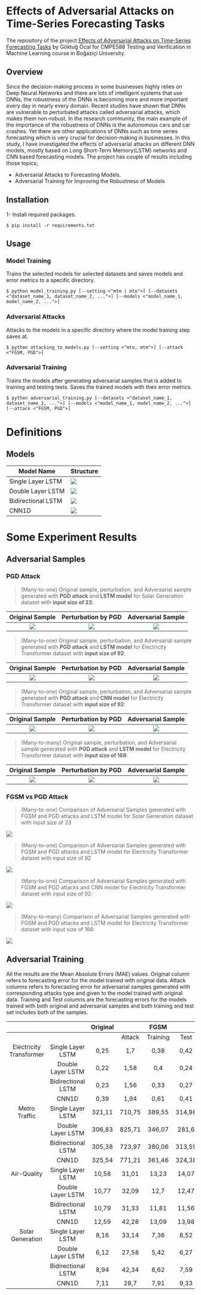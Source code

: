 # Effects of Adversarial Attacks on Time-Series Forecasting Tasks

The repository of the project [Effects of Adversarial Attacks on Time-Series Forecasting Tasks](https://github.com/GoktugOcal/time-series-adversarial-attacks) by Göktuğ Öcal for CMPE588 Testing and Verification in Machine Learning course in Boğaziçi University.

## Overview
Since the decision-making process in some businesses highly relies on Deep Neural Networks and there are lots of intelligent systems that use DNNs, the robustness of the DNNs is becoming more and more important every day in nearly every domain. Recent studies have shown that DNNs are vulnerable to perturbated attacks called adversarial attacks, which makes them non-robust. In the research community, the main example of the importance of the robustness of DNNs is the autonomous cars and car crashes. Yet there are other applications of DNNs such as time series forecasting which is very crucial for decision-making in businesses. In this study, I have investigated the effects of adversarial attacks on different DNN models, mostly based on Long Short-Term Memory(LSTM) networks and CNN based forecasting models. The project has couple of results including those topics;

- Adversarial Attacks to Forecasting Models.
- Adversarial Training for Improving the Robustness of Models

## Installation

1- Install required packages.

```shell
$ pip install -r requirements.txt
```
<!-- 
2- Download datasets.
```shell
$ pip download_data.py
```
-->
## Usage

### Model Training

Trains the selected models for selected datasets and saves models and error metrics to a specific directory.

```shell
$ python model_training.py [--setting <"mtm | mto">] [--datasets <"dataset_name_1, dataset_name_2, ...">] [--models <"model_name_1, model_name_2, ...">]
```

### Adversarial Attacks

Attacks to the models in a specific directory where the model training step saves at.

```shell
$ python attacking_to_models.py [--setting <"mto, mtm">] [--attack <"FGSM, PGD">]
```

### Adversarial Training

Trains the models after generating adversarial samples that is added to training and testing tests. Saves the trained models with their error metrics.

```shell
$ python adversarial_training.py [--datasets <"dataset_name_1, dataset_name_2, ...">] [--models <"model_name_1, model_name_2, ...">] [--attack <"FGSM, PGD">]
```

# Definitions

## Models


| Model Name           | Structure                                                                                                                 |
|----------------------|---------------------------------------------------------------------------------------------------------------------------|
| Single Layer LSTM    | ![](https://github.com/GoktugOcal/time-series-adversarial-attacks/blob/main/paper/images/single-layer-lstm.jpg?raw=true)  |
| Double Layer LSTM    | ![](https://github.com/GoktugOcal/time-series-adversarial-attacks/blob/main/paper/images/dounle-layer-lstm.jpg?raw=true)  |
| Bidirectional LSTM   | ![](https://github.com/GoktugOcal/time-series-adversarial-attacks/blob/main/paper/images/bdlstm.jpg?raw=true)             |
| CNN1D                | ![](https://github.com/GoktugOcal/time-series-adversarial-attacks/blob/main/paper/images/1dcnn.jpg?raw=true)              |

# Some Experiment Results

## Adversarial Samples

### PGD Attack

> (Many-to-one) Original sample, perturbation, and Adversarial sample generated with **PGD attack** and **LSTM model** for Solar Generation dataset with **input size of 23**:

<div style="background-color:white; color:black">

Original Sample                        |  Perturbation by PGD                        |  Adversarial Sample  |
:-------------------------------------:|:-------------------------------------------:|:--:|
![](paper/images/adv/original-24.png)  |  ![](paper/images/adv/perturbation-24.png)  |   ![](paper/images/adv/adversarial-sample-24.png)  |

</div>


> (Many-to-one) Original sample, perturbation, and Adversarial sample generated with **PGD attack** and **LSTM model** for Electricity Transformer dataset with **input size of 92**:

<div style="background-color:white; color:black">

Original Sample                        |  Perturbation by PGD                        |  Adversarial Sample  |
:-------------------------------------:|:-------------------------------------------:|:--:|
![](paper/images/adv/original-92.png)  |  ![](paper/images/adv/perturbation-92.png)  |   ![](paper/images/adv/adversarial-sample-92.png)  |

</div>

> (Many-to-one) Original sample, perturbation, and Adversarial sample generated with **PGD attack** and **CNN model** for Electricity Transformer dataset with **input size of 92**:

<div style="background-color:white; color:black">

Original Sample                        |  Perturbation by PGD                        |  Adversarial Sample  |
:-------------------------------------:|:-------------------------------------------:|:--:|
![](paper/images/adv/original-24-cnn.png)  |  ![](paper/images/adv/perturbation-24-cnn.png)  |   ![](paper/images/adv/adversarial-sample-24-cnn.png)  |

</div>

> (Many-to-many) Original sample, perturbation, and Adversarial sample generated with **PGD attack** and **LSTM model** for Electricity Transformer dataset with **input size of 168**:

<div style="background-color:white; color:black">

Original Sample                        |  Perturbation by PGD                        |  Adversarial Sample  |
:-------------------------------------:|:-------------------------------------------:|:--:|
![](paper/images/adv/mtm_original_24.png)  |  ![](paper/images/adv/mtm_perturbation_24.png)  |   ![](paper/images/adv/mtm_adversarial_sample_24.png)  |

</div>

### FGSM vs PGD Attack

> (Many-to-one) Comparison of Adversarial Samples generated with FGSM and PGD attacks and LSTM model for Solar Generation dataset with input size of 23

<div style="background-color:white; color:black; width:75%">

![](paper/images/adv/fgsm-vs-pgd-24.png)

</div>

> (Many-to-one) Comparison of Adversarial Samples generated with FGSM and PGD attacks and LSTM model for Electricity Transformer dataset with input size of 92

<div style="background-color:white; color:black; width:75%">

![](paper/images/adv/fgsm-vs-pgd-92.png)

</div>

> (Many-to-one) Comparison of Adversarial Samples generated with FGSM and PGD attacks and CNN model for Electricity Transformer dataset with input size of 92:

<div style="background-color:white; color:black; width:75%">

![](paper/images/adv/fgsm-vs-pgd-92-cnn.png)

</div>

> (Many-to-many) Comparison of Adversarial Samples generated with FGSM and PGD attacks and LSTM model for Electricity Transformer dataset with input size of 168:

<div style="background-color:white; color:black; width:75%">

![](paper/images/adv/mtm_fgsm_vs_pgd_168.png)

</div>


## Adversarial Training

All the results are the Mean Absolute Errors (MAE) values. Original column refers to forecasting error for the model trained with original data. Attack columns refers to forecasting error for adversarial samples generated with corresponding attacks type and given to the model trained with original data. Training and Test columns are the forecasting errors for the models trained with both original and adversarial samples and both training and test set includes both of the samples.


|                         |                    | Original |        |   FGSM   |        |        |   PGD    |        |
|:-----------------------:|:------------------:|:--------:|:------:|:--------:|:------:|:------:|:--------:|:------:|
|                         |                    |          | Attack | Training |  Test  | Attack | Training |  Test  |
| Electricity Transformer |  Single Layer LSTM |   0,25   |   1,7  |   0,38   |  0,42  |  1,32  |   0,39   |  0,34  |
|                         |  Double Layer LSTM |   0,22   |  1,58  |    0,4   |  0,24  |  1,38  |   0,47   |  0,38  |
|                         | Bidirectional LSTM |   0,23   |  1,56  |   0,33   |  0,27  |  1,32  |   0,44   |   0,4  |
|                         |        CNN1D       |   0,39   |  1,94  |   0,61   |  0,41  |  2,34  |   0,61   |  0,37  |
|      Metro Traffic      |  Single Layer LSTM |  321,11  | 710,75 |  389,55  | 314,98 | 684,65 |  416,73  |  373,3 |
|                         |  Double Layer LSTM |  306,83  | 825,71 |  346,07  |  281,6 | 805,16 |   351,6  | 304,21 |
|                         | Bidirectional LSTM |  305,38  | 723,97 |  380,06  | 313,59 | 697,62 |   370,6  | 311,65 |
|                         |        CNN1D       |  325,54  | 771,21 |  361,46  | 324,38 | 801,82 |  356,77  | 317,47 |
|       Air-Quality       |  Single Layer LSTM |   10,58  |  31,01 |   13,23  |  14,07 |  27,41 |   13,02  |  13,59 |
|                         |  Double Layer LSTM |   10,77  |  32,09 |   12,7   |  12,47 |  25,83 |   12,6   |  13,26 |
|                         | Bidirectional LSTM |   10,79  |  31,33 |   11,81  |  11,56 |  24,48 |   12,28  |  12,69 |
|                         |        CNN1D       |   12,59  |  42,28 |   13,09  |  13,98 |  36,91 |   11,86  |  12,41 |
|     Solar Generation    |  Single Layer LSTM |   8,16   |  33,14 |   7,36   |  8,52  |  32,54 |   7,66   |  9,88  |
|                         |  Double Layer LSTM |   6,12   |  27,58 |   5,42   |  6,27  |  28,08 |   5,61   |  6,66  |
|                         | Bidirectional LSTM |   8,94   |  42,34 |   6,62   |  7,59  |  39,5  |   7,48   |  9,26  |
|                         |        CNN1D       |   7,11   |  28,7  |   7,91   |  9,33  |  28,05 |   6,71   |  7,93  |
